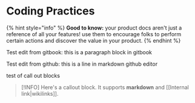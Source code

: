 # Coding Practices

{% hint style="info" %}
**Good to know:** your product docs aren't just a reference of all your features! use them to encourage folks to perform certain actions and discover the value in your product.
{% endhint %}

Test edit from gitbook: this is a  paragraph block in gitbook

Test edit from github: this is a line in markdown github editor

test of call out blocks
> [!INFO]
> Here's a callout block.
> It supports **markdown** and [[Internal link|wikilinks]].

